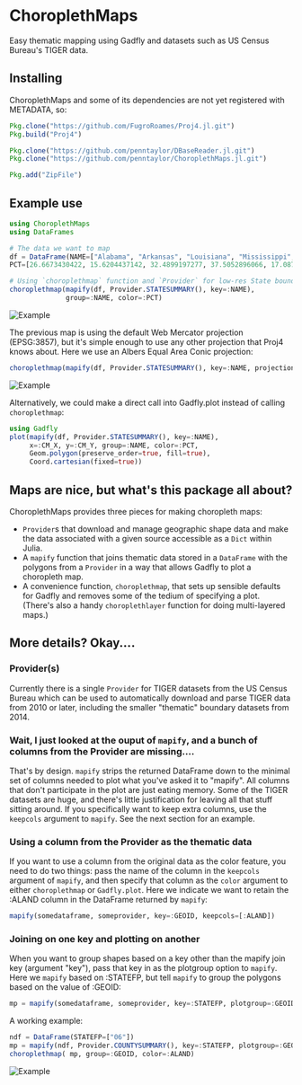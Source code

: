 # ChoroplethMaps

Easy thematic mapping using Gadfly and datasets such as US Census Bureau's TIGER data.

## Installing

ChoroplethMaps and some of its dependencies are not yet registered with METADATA, so:

```julia
Pkg.clone("https://github.com/FugroRoames/Proj4.jl.git")
Pkg.build("Proj4")

Pkg.clone("https://github.com/penntaylor/DBaseReader.jl.git")
Pkg.clone("https://github.com/penntaylor/ChoroplethMaps.jl.git")

Pkg.add("ZipFile")
```

## Example use

```julia
using ChoroplethMaps
using DataFrames

# The data we want to map
df = DataFrame(NAME=["Alabama", "Arkansas", "Louisiana", "Mississippi", "Tennessee"],
PCT=[26.6673430422, 15.6204437142, 32.4899197277, 37.5052896066, 17.0874767458] )

# Using `choroplethmap` function and `Provider` for low-res State boundary TIGER
choroplethmap(mapify(df, Provider.STATESUMMARY(), key=:NAME),
              group=:NAME, color=:PCT)
```

![Example](http://penntaylor.github.io/ChoroplethMaps.jl/images/example1.svg)

The previous map is using the default Web Mercator projection (EPSG:3857), but it's
simple enough to use any other projection that Proj4 knows about. Here we use an
Albers Equal Area Conic projection:

```julia
choroplethmap(mapify(df, Provider.STATESUMMARY(), key=:NAME, projection="ESRI:102003"), group=:NAME, color=:PCT)
```
![Example](http://penntaylor.github.io/ChoroplethMaps.jl/images/example2.svg)

Alternatively, we could make a direct call into Gadfly.plot instead of calling `choroplethmap`:
```julia
using Gadfly
plot(mapify(df, Provider.STATESUMMARY(), key=:NAME),
     x=:CM_X, y=:CM_Y, group=:NAME, color=:PCT,
     Geom.polygon(preserve_order=true, fill=true),
     Coord.cartesian(fixed=true))
```

## Maps are nice, but what's this package all about?

ChoroplethMaps provides three pieces for making choropleth maps:

* `Provider`s that download and manage geographic shape data and make the data associated with a given source accessible as a `Dict` within Julia.
* A `mapify` function that joins thematic data stored in a `DataFrame` with the polygons from a `Provider` in a way that allows Gadfly to plot a choropleth map.
* A convenience function, `choroplethmap`, that sets up sensible defaults for Gadfly and removes some of the tedium of specifying a plot. (There's also a handy `choroplethlayer` function for doing multi-layered maps.)

## More details? Okay....

### Provider(s)

Currently there is a single `Provider` for TIGER datasets from the US Census Bureau which can be used to automatically download and parse TIGER data from 2010 or later, including the smaller "thematic" boundary datasets from 2014.


### Wait, I just looked at the ouput of `mapify`, and a bunch of columns from the Provider are missing....

That's by design. `mapify` strips the returned DataFrame down to the minimal set of columns needed to plot what you've asked it to "mapify". All columns that don't participate in the plot are just eating memory. Some of the TIGER datasets are huge, and there's little justification for leaving all that stuff sitting around. If you specifically want to keep extra columns, use the `keepcols` argument to `mapify`. See the next section for an example.


### Using a column from the Provider as the thematic data

If you want to use a column from the original data as the color feature, you need to do two things: pass the name of the column in the `keepcols` argument of `mapify`, and then specify that column as the `color` argument to either `choroplethmap` or `Gadfly.plot`. Here we indicate we want to retain the :ALAND column in the DataFrame returned by `mapify`:

```julia
mapify(somedataframe, someprovider, key=:GEOID, keepcols=[:ALAND])
```

### Joining on one key and plotting on another

When you want to group shapes based on a key other than the mapify join key (argument "key"), pass that key in as the plotgroup option to `mapify`. Here we `mapify` based on :STATEFP, but tell `mapify` to group the polygons based on the value of :GEOID:

```julia
mp = mapify(somedataframe, someprovider, key=:STATEFP, plotgroup=:GEOID, keepcols=[:ALAND])
```

A working example:

```julia
ndf = DataFrame(STATEFP=["06"])
mp = mapify(ndf, Provider.COUNTYSUMMARY(), key=:STATEFP, plotgroup=:GEOID, keepcols=[:ALAND])
choroplethmap( mp, group=:GEOID, color=:ALAND)
```

![Example](http://penntaylor.github.io/ChoroplethMaps.jl/images/example3.svg)
